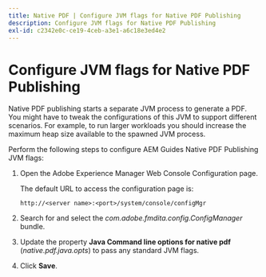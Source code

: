 ```yaml
---
title: Native PDF | Configure JVM flags for Native PDF Publishing
description: Configure JVM flags for Native PDF Publishing
exl-id: c2342e0c-ce19-4ceb-a3e1-a6c18e3ed4e2
---
```

# Configure JVM flags for Native PDF Publishing

Native PDF publishing starts a separate JVM process to generate a PDF. You might have to tweak the configurations of this JVM to support different scenarios. For example, to run larger workloads you should increase the maximum heap size available to the spawned JVM process.

Perform the following steps to configure AEM Guides Native PDF Publishing JVM flags:

1.  Open the Adobe Experience Manager Web Console Configuration page.

    The default URL to access the configuration page is:

    ```http
    http://<server name>:<port>/system/console/configMgr
    ```

1.  Search for and select the *com.adobe.fmdita.config.ConfigManager* bundle.

1.  Update the property **Java Command line options for native pdf** (*native.pdf.java.opts*) to pass any standard JVM flags.



1.  Click **Save**.
